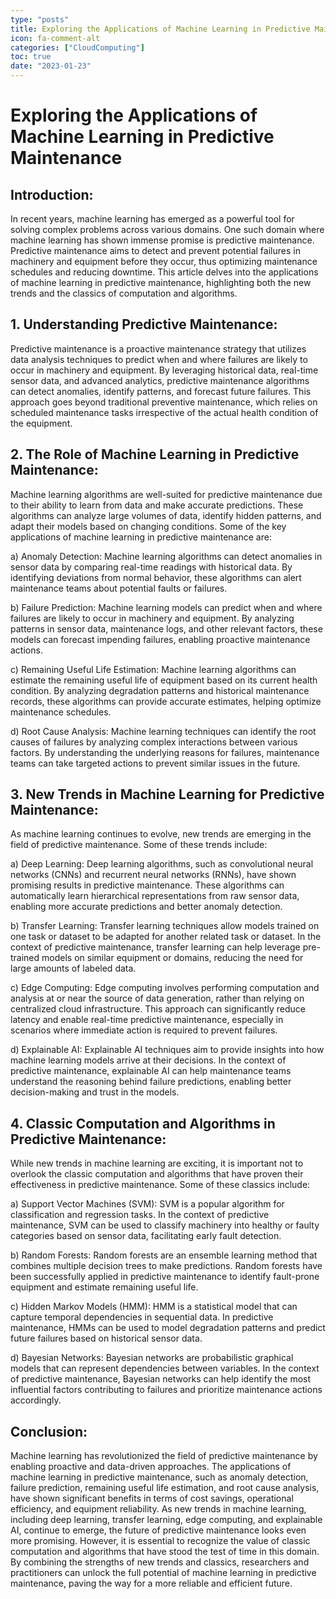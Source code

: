 ```yaml
---
type: "posts"
title: Exploring the Applications of Machine Learning in Predictive Maintenance
icon: fa-comment-alt
categories: ["CloudComputing"]
toc: true
date: "2023-01-23"
---
```




# Exploring the Applications of Machine Learning in Predictive Maintenance

## Introduction:

In recent years, machine learning has emerged as a powerful tool for solving complex problems across various domains. One such domain where machine learning has shown immense promise is predictive maintenance. Predictive maintenance aims to detect and prevent potential failures in machinery and equipment before they occur, thus optimizing maintenance schedules and reducing downtime. This article delves into the applications of machine learning in predictive maintenance, highlighting both the new trends and the classics of computation and algorithms.

## 1. Understanding Predictive Maintenance:

Predictive maintenance is a proactive maintenance strategy that utilizes data analysis techniques to predict when and where failures are likely to occur in machinery and equipment. By leveraging historical data, real-time sensor data, and advanced analytics, predictive maintenance algorithms can detect anomalies, identify patterns, and forecast future failures. This approach goes beyond traditional preventive maintenance, which relies on scheduled maintenance tasks irrespective of the actual health condition of the equipment.

## 2. The Role of Machine Learning in Predictive Maintenance:

Machine learning algorithms are well-suited for predictive maintenance due to their ability to learn from data and make accurate predictions. These algorithms can analyze large volumes of data, identify hidden patterns, and adapt their models based on changing conditions. Some of the key applications of machine learning in predictive maintenance are:

a) Anomaly Detection: Machine learning algorithms can detect anomalies in sensor data by comparing real-time readings with historical data. By identifying deviations from normal behavior, these algorithms can alert maintenance teams about potential faults or failures.

b) Failure Prediction: Machine learning models can predict when and where failures are likely to occur in machinery and equipment. By analyzing patterns in sensor data, maintenance logs, and other relevant factors, these models can forecast impending failures, enabling proactive maintenance actions.

c) Remaining Useful Life Estimation: Machine learning algorithms can estimate the remaining useful life of equipment based on its current health condition. By analyzing degradation patterns and historical maintenance records, these algorithms can provide accurate estimates, helping optimize maintenance schedules.

d) Root Cause Analysis: Machine learning techniques can identify the root causes of failures by analyzing complex interactions between various factors. By understanding the underlying reasons for failures, maintenance teams can take targeted actions to prevent similar issues in the future.

## 3. New Trends in Machine Learning for Predictive Maintenance:

As machine learning continues to evolve, new trends are emerging in the field of predictive maintenance. Some of these trends include:

a) Deep Learning: Deep learning algorithms, such as convolutional neural networks (CNNs) and recurrent neural networks (RNNs), have shown promising results in predictive maintenance. These algorithms can automatically learn hierarchical representations from raw sensor data, enabling more accurate predictions and better anomaly detection.

b) Transfer Learning: Transfer learning techniques allow models trained on one task or dataset to be adapted for another related task or dataset. In the context of predictive maintenance, transfer learning can help leverage pre-trained models on similar equipment or domains, reducing the need for large amounts of labeled data.

c) Edge Computing: Edge computing involves performing computation and analysis at or near the source of data generation, rather than relying on centralized cloud infrastructure. This approach can significantly reduce latency and enable real-time predictive maintenance, especially in scenarios where immediate action is required to prevent failures.

d) Explainable AI: Explainable AI techniques aim to provide insights into how machine learning models arrive at their decisions. In the context of predictive maintenance, explainable AI can help maintenance teams understand the reasoning behind failure predictions, enabling better decision-making and trust in the models.

## 4. Classic Computation and Algorithms in Predictive Maintenance:

While new trends in machine learning are exciting, it is important not to overlook the classic computation and algorithms that have proven their effectiveness in predictive maintenance. Some of these classics include:

a) Support Vector Machines (SVM): SVM is a popular algorithm for classification and regression tasks. In the context of predictive maintenance, SVM can be used to classify machinery into healthy or faulty categories based on sensor data, facilitating early fault detection.

b) Random Forests: Random forests are an ensemble learning method that combines multiple decision trees to make predictions. Random forests have been successfully applied in predictive maintenance to identify fault-prone equipment and estimate remaining useful life.

c) Hidden Markov Models (HMM): HMM is a statistical model that can capture temporal dependencies in sequential data. In predictive maintenance, HMMs can be used to model degradation patterns and predict future failures based on historical sensor data.

d) Bayesian Networks: Bayesian networks are probabilistic graphical models that can represent dependencies between variables. In the context of predictive maintenance, Bayesian networks can help identify the most influential factors contributing to failures and prioritize maintenance actions accordingly.

## Conclusion:

Machine learning has revolutionized the field of predictive maintenance by enabling proactive and data-driven approaches. The applications of machine learning in predictive maintenance, such as anomaly detection, failure prediction, remaining useful life estimation, and root cause analysis, have shown significant benefits in terms of cost savings, operational efficiency, and equipment reliability. As new trends in machine learning, including deep learning, transfer learning, edge computing, and explainable AI, continue to emerge, the future of predictive maintenance looks even more promising. However, it is essential to recognize the value of classic computation and algorithms that have stood the test of time in this domain. By combining the strengths of new trends and classics, researchers and practitioners can unlock the full potential of machine learning in predictive maintenance, paving the way for a more reliable and efficient future.